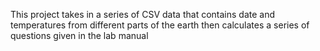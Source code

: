 This project takes in a series of CSV data that contains date and temperatures from different parts of the earth
then calculates a series of questions given in the lab manual
